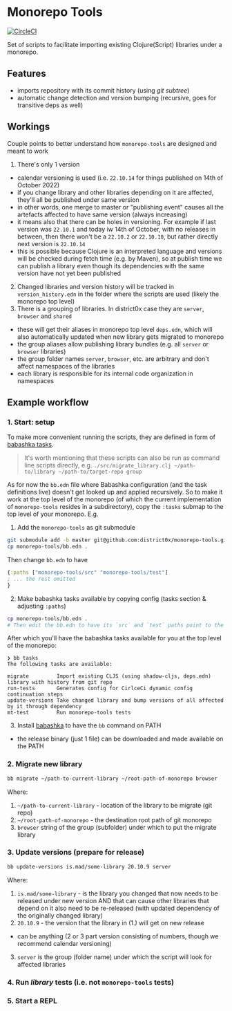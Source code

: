 # Monorepo Tools
[![CircleCI](https://dl.circleci.com/status-badge/img/gh/district0x/monorepo-tools/tree/master.svg?style=svg)](https://dl.circleci.com/status-badge/redirect/gh/district0x/monorepo-tools/tree/master)

Set of scripts to facilitate importing existing Clojure(Script) libraries under a monorepo.

## Features

- imports repository with its commit history (using _git subtree_)
- automatic change detection and version bumping (recursive, goes for transitive deps as well)

## Workings

Couple points to better understand how `monorepo-tools` are designed and meant to work

1. There's only 1 version
  - calendar versioning is used (i.e. `22.10.14` for things published on 14th of October 2022)
  - if you change library and other libraries depending on it are affected, they'll all be published under same version
  - in other words, one merge to master or "publishing event" causes all the artefacts affected to have same version (always increasing)
  - it means also that there can be holes in versioning. For example if last version was `22.10.1` and today iw 14th of October, with no releases in between, then there won't be a `22.10.2` or `22.10.10`, but rather directly next version is `22.10.14`
  - this is possible because Clojure is an interpreted language and versions will be checked during fetch time (e.g. by Maven), so at publish time we can publish a library even though its dependencies with the same version have not yet been published
2. Changed libraries and version history will be tracked in `version_history.edn` in the folder where the scripts are used (likely the monorepo top level)
3. There is a grouping of libraries. In district0x case they are `server`, `browser` and `shared`
  - these will get their aliases in monorepo top level `deps.edn`, which will also automatically updated when new library gets migrated to monorepo
  - the group aliases allow publishing library bundles (e.g. all `server` or `browser` libraries)
  - the group folder names `server`, `browser`, etc. are arbitrary and don't affect namespaces of the libraries
  - each library is responsible for its internal code organization in namespaces

## Example workflow

### 1. Start: setup

To make more convenient running the scripts, they are defined in form of [babashka tasks](https://book.babashka.org/#tasks).
> It's worth mentioning that these scripts can also be run as command line scripts directly, e.g. `./src/migrate_library.clj ~/path-to/library ~/path-to/target-repo group`

As for now the `bb.edn` file where Babashka configuration (and the task definitions live) doesn't get looked up and applied recursively. So to make it work at the top level of the monorepo (of which the current implementation of `monorepo-tools` resides in a subdirectory), copy the `:tasks` submap to the top level of your monorepo. E.g.

1. Add the `monorepo-tools` as git submodule
```bash
git submodule add -b master git@github.com:district0x/monorepo-tools.git
cp monorepo-tools/bb.edn .
```

Then change `bb.edn` to have
```clojure
{:paths ["monorepo-tools/src" "monorepo-tools/test"]
; ... the rest omitted
}
```

2. Make babashka tasks available by copying config (tasks section & adjusting `:paths`)
```bash
cp monorepo-tools/bb.edn .
# Then edit the bb.edn to have its `src` and `test` paths point to the subfolder it lives in
```

After which you'll have the babashka tasks available for you at the top level of the monorepo:
```
❯ bb tasks
The following tasks are available:

migrate         Import existing CLJS (using shadow-cljs, deps.edn) library with history from git repo
run-tests       Generates config for CirlceCi dynamic config continuation steps
update-versions Take changed library and bump versions of all affected by it through dependency
mt-test         Run monorepo-tools tests
```

3. Install [babashka](https://github.com/babashka/babashka#installation) to have the `bb` command on PATH
  - the release binary (just 1 file) can be downloaded and made available on the PATH

### 2. Migrate new library

```bash
bb migrate ~/path-to-current-library ~/root-path-of-monorepo browser
```
Where:
1. `~/path-to-current-library` - location of the library to be migrate (git repo)
2. `~/root-path-of-monorepo` - the destination root path of git monorepo
3. `browser` string of the group (subfolder) under which to put the migrate library

### 3. Update versions (prepare for release)

```bash
bb update-versions is.mad/some-library 20.10.9 server
```

Where:
1. `is.mad/some-library` - is the library you changed that now needs to be released under new version AND that can cause other libraries that depend on it also need to be re-released (with updated dependency of the originally changed library)
2. `20.10.9` - the version that the library in (1.) will get on new release
  - can be anything (2 or 3 part version consisting of numbers, though we recommend calendar versioning)
3. `server` is the group (folder name) under which the script will look for affected libraries

### 4. Run *library* tests (i.e. not `monorepo-tools` tests)

### 5. Start a REPL
